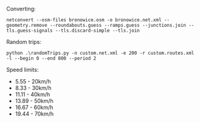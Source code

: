 Converting:

`netconvert --osm-files bronowice.osm -o bronowice.net.xml --geometry.remove --roundabouts.guess --ramps.guess --junctions.join --tls.guess-signals --tls.discard-simple --tls.join`

Random trips:

`python .\randomTrips.py -n custom.net.xml -e 200 -r custom.routes.xml -l --begin 0 --end 800 --period 2`

Speed limits:

- 5.55 - 20km/h
- 8.33 - 30km/h
- 11.11 - 40km/h
- 13.89 - 50km/h
- 16.67 - 60km/h
- 19.44 - 70km/h

